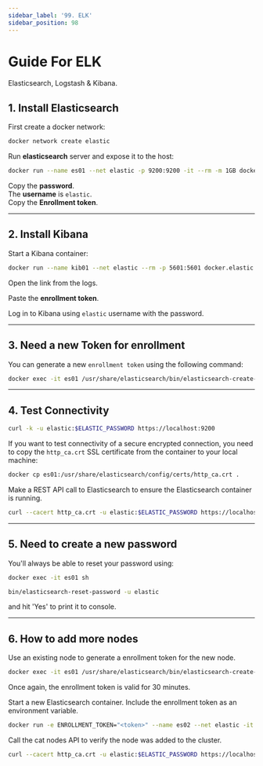 ```yaml
---
sidebar_label: '99. ELK'
sidebar_position: 98
---
```


# Guide For ELK

Elasticsearch, Logstash & Kibana.

## **1. Install Elasticsearch**

First create a docker network:

```bash
docker network create elastic
```

Run **elasticsearch** server and expose it to the host:

```bash
docker run --name es01 --net elastic -p 9200:9200 -it --rm -m 1GB docker.elastic.co/elasticsearch/elasticsearch:8.12.2
```

Copy the **password**.  
The **username** is `elastic`.  
Copy the **Enrollment token**.

---

## **2. Install Kibana**

Start a Kibana container:

```bash
docker run --name kib01 --net elastic --rm -p 5601:5601 docker.elastic.co/kibana/kibana:8.12.2
```

Open the link from the logs.

Paste the **enrollment token**.

Log in to Kibana using `elastic` username with the password.

---

## 3. Need a new Token for enrollment

You can generate a new `enrollment token` using the following command:

```bash
docker exec -it es01 /usr/share/elasticsearch/bin/elasticsearch-create-enrollment-token -s kibana
```

---

## 4. Test Connectivity

```bash
curl -k -u elastic:$ELASTIC_PASSWORD https://localhost:9200
```

If you want to test connectivity of a secure encrypted connection, you need to copy the `http_ca.crt` SSL certificate from the container to your local machine:

```bash
docker cp es01:/usr/share/elasticsearch/config/certs/http_ca.crt .
```

Make a REST API call to Elasticsearch to ensure the Elasticsearch container is running.

```bash
curl --cacert http_ca.crt -u elastic:$ELASTIC_PASSWORD https://localhost:9200
```

---

## 5. Need to create a new password

You'll always be able to reset your password using:

```bash
docker exec -it es01 sh
```

```bash
bin/elasticsearch-reset-password -u elastic
```

and hit 'Yes' to print it to console.

---

## 6. How to add more nodes

Use an existing node to generate a enrollment token for the new node.

```bash
docker exec -it es01 /usr/share/elasticsearch/bin/elasticsearch-create-enrollment-token -s node
```

Once again, the enrollment token is valid for 30 minutes.

Start a new Elasticsearch container. Include the enrollment token as an environment variable.

```bash
docker run -e ENROLLMENT_TOKEN="<token>" --name es02 --net elastic -it -m 1GB docker.elastic.co/elasticsearch/elasticsearch:8.12.2
```

Call the cat nodes API to verify the node was added to the cluster.

```bash
curl --cacert http_ca.crt -u elastic:$ELASTIC_PASSWORD https://localhost:9200/_cat/nodes
```
